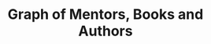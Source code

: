 ---
created: 2018-11-12 21:40:59
related: /info/mentor-author-graph/
title: Graph of Mentors, Books and Authors
description: An interactive network graph consisting of authors, books and mentors based on recommendations in the book Tribe Of Mentors by Tim Ferriss and his interviewees.
template: vis/sigma.html
image: mentor-author-graph.png
scripts:
- /js/network/mentor-author-graph.js
---